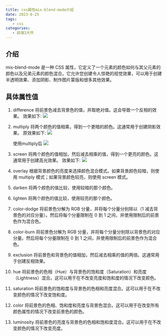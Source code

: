 ```yaml
---
title: css属性mix-blend-mode介绍
date: 2023-8-25
tags:
   - css
categories:
   - 前端3大件
---
```



## 介绍
mix-blend-mode 是一种 CSS 属性，它定义了一个元素的颜色如何与其父元素的颜色以及兄弟元素的颜色混合。它允许您创建令人惊艳的视觉效果，可以用于创建半透明效果、添加阴影、制作图片蒙版和很多其他效果。

## 具体属性值
1. difference
   将前景色减去背景色的值，并取绝对值。这会导致一个反相的效果。
   效果如下:
   ![](https://pic.imgdb.cn/item/664ddca9d9c307b7e9017fab.png)

2. multiply
   将两个颜色的值相乘，得到一个更暗的颜色。这通常用于创建阴影效果。
   原效果如下:
   ![](https://pic.imgdb.cn/item/664ddca9d9c307b7e9017fc0.png)

   使用multiply后
   ![](https://pic.imgdb.cn/item/664ddca9d9c307b7e9017fda.png)

3. screen
   将两个颜色的值相加，然后减去相乘的值，得到一个更亮的颜色。这通常用于创建高光效果。
   效果如下:
   ![](https://pic.imgdb.cn/item/664ddca9d9c307b7e9018007.png)

4. overlay
根据背景颜色的亮度来选择颜色混合模式。如果背景颜色较暗，则使用 multiply 模式；如果背景颜色较亮，则使用 screen 模式。

5. darken
将两个颜色的值比较，使用较暗的那个颜色。

6. lighten
将两个颜色的值比较，使用较亮的那个颜色。

7. color-dodge
将前景色分解为 RGB 分量，并将每个分量分别除以（1 减去背景色的对应分量）。然后将每个分量限制在 0 到 1 之间，并使用限制后的前景色作为混合色。

8. color-burn
将前景色分解为 RGB 分量，并将每个分量分别除以背景色的对应分量。然后将每个分量限制在 0 到 1 之间，并使用限制后的前景色作为混合色。

9. exclusion
将前景色和背景色的值相加，然后减去相乘的值的两倍。这通常用于创建反相效果。

10. hue
将前景色的色相（Hue）与背景色的饱和度（Saturation）和亮度（Lightness）混合。这可以用于在不改变亮度和饱和度的情况下改变颜色。

11. saturation
将前景色的饱和度与背景色的色相和亮度混合。这可以用于在不改变颜色的情况下改变饱和度。

12. color
将前景色的色相、饱和度和亮度与背景色混合。这可以用于在改变所有颜色属性的情况下改变前景色的颜色。

13. luminosity
将前景色的亮度与背景色的色相和饱和度混合。这可以用于在不改变颜色的情况下改变亮度。
